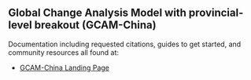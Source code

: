 ## Global Change Analysis Model with provincial-level breakout (GCAM-China)

Documentation including requested citations, guides to get started, and community resources all found at:
* [GCAM-China Landing Page](https://umd-cgs.github.io/metarepo_gcam-china/index.html)
